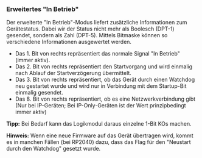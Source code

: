 ### Erweitertes "In Betrieb"

Der erweiterte "In Betrieb"-Modus liefert zusätzliche Informationen zum Gerätestatus. Dabei wir der Status nicht mehr als Boolesch (DPT-1) gesendet, sondern als Zahl (DPT-5). Mittels Bitmaske können so verschiedene Informationen ausgewertet werden.

- Das 1. Bit von rechts repräsentiert das normale Signal "In Betrieb" (immer aktiv).
- Das 2. Bit von rechts repräsentiert den Startvorgang und wird einmalig nach Ablauf der Startverzögerung übermittelt.
- Das 3. Bit von rechts repräsentiert, ob das Gerät durch einen Watchdog neu gestartet wurde und wird nur in Verbindung mit dem Startup-Bit einmalig gesendet.
- Das 8. Bit von rechts repräsentiert, ob es eine Netzwerkverbindung gibt (Nur bei IP-Geräten; Bei IP-Only-Geräten ist der Wert prinzipbedingt immer aktiv)

**Tipp:** Bei Bedarf kann das Logikmodul daraus einzelne 1-Bit KOs machen.

**Hinweis:** Wenn eine neue Firmware auf das Gerät übertragen wird, kommt es in manchen Fällen (bei RP2040) dazu, dass das Flag für den "Neustart durch den Watchdog" gesetzt wurde.